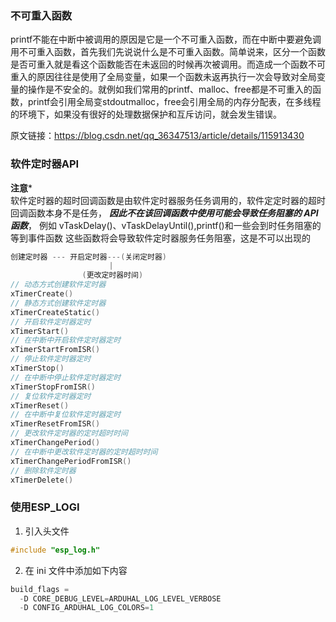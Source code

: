 


### 不可重入函数 
printf不能在中断中被调用的原因是它是一个不可重入函数，而在中断中要避免调用不可重入函数，首先我们先说说什么是不可重入函数。简单说来，区分一个函数是否可重入就是看这个函数能否在未返回的时候再次被调用。而造成一个函数不可重入的原因往往是使用了全局变量，如果一个函数未返再执行一次会导致对全局变量的操作是不安全的。就例如我们常用的printf、malloc、free都是不可重入的函数，printf会引用全局变stdoutmalloc，free会引用全局的内存分配表，在多线程的环境下，如果没有很好的处理数据保护和互斥访问，就会发生错误。
  
原文链接：https://blog.csdn.net/qq_36347513/article/details/115913430
### 软件定时器API

**注意***  
软件定时器的超时回调函数是由软件定时器服务任务调用的，软件定定时器的超时回调函数本身不是任务，
***因此不在该回调函数中使用可能会导致任务阻塞的 API 函数***，
例如 vTaskDelay()、vTaskDelayUntil(),printf()和一些会到时任务阻塞的等到事件函数
这些函数将会导致软件定时器服务任务阻塞，这是不可以出现的


```c
创建定时器 --- 开启定时器---(关闭定时器)   
                      |  
                (更改定时器时间)
// 动态方式创建软件定时器
xTimerCreate() 
// 静态方式创建软件定时器
xTimerCreateStatic() 
// 开启软件定时器定时
xTimerStart() 
// 在中断中开启软件定时器定时
xTimerStartFromISR() 
// 停止软件定时器定时
xTimerStop() 
// 在中断中停止软件定时器定时
xTimerStopFromISR() 
// 复位软件定时器定时
xTimerReset() 
// 在中断中复位软件定时器定时
xTimerResetFromISR() 
// 更改软件定时器的定时超时时间
xTimerChangePeriod() 
// 在中断中更改软件定时器的定时超时时间
xTimerChangePeriodFromISR() 
// 删除软件定时器
xTimerDelete() 
```

### 使用ESP_LOGI

1. 引入头文件 
```c
#include "esp_log.h"
```
2. 在 ini 文件中添加如下内容
```c
build_flags = 
  -D CORE_DEBUG_LEVEL=ARDUHAL_LOG_LEVEL_VERBOSE
  -D CONFIG_ARDUHAL_LOG_COLORS=1
```
